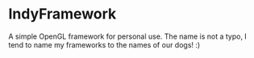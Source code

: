 IndyFramework
=============

A simple OpenGL framework for personal use. The name is not a typo, I tend to name my frameworks to the names of our dogs! :)
